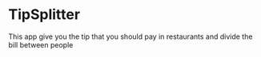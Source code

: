 # TipSplitter
This app give you the tip that you should pay in restaurants and divide the bill between people

